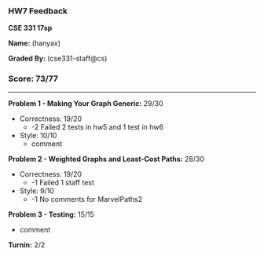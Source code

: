 ### HW7 Feedback

**CSE 331 17sp**

**Name:** <student name> (hanyax)

**Graded By:** <ta name> (cse331-staff@cs)

### Score: 73/77
---
**Problem 1 - Making Your Graph Generic:** 29/30

- Correctness: 19/20
  - -2 Failed 2 tests in hw5 and 1 test in hw6
- Style: 10/10
  - comment

**Problem 2 - Weighted Graphs and Least-Cost Paths:** 28/30

- Correctness: 19/20
  - -1 Failed 1 staff test
- Style: 9/10
  - -1 No comments for MarvelPaths2

**Problem 3 - Testing:** 15/15

- comment

**Turnin:** 2/2
